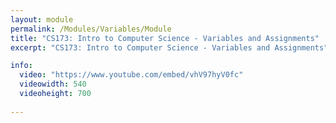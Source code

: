 ```yaml
---
layout: module
permalink: /Modules/Variables/Module
title: "CS173: Intro to Computer Science - Variables and Assignments"
excerpt: "CS173: Intro to Computer Science - Variables and Assignments"

info:
  video: "https://www.youtube.com/embed/vhV97hyV0fc"
  videowidth: 540
  videoheight: 700
  
---
```

